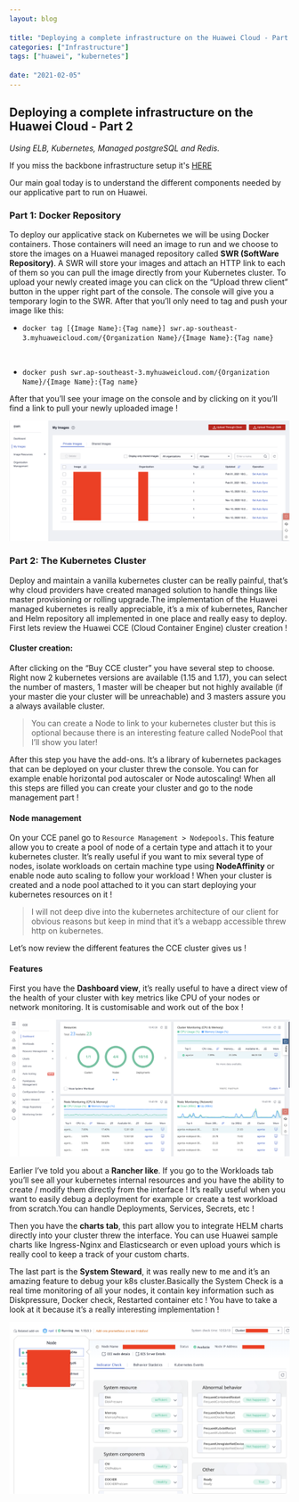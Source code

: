 ```yaml
---
layout: blog

title: "Deploying a complete infrastructure on the Huawei Cloud - Part 2"
categories: ["Infrastructure"]
tags: ["huawei", "kubernetes"]

date: "2021-02-05"
---
```


## Deploying a complete infrastructure on the Huawei Cloud - Part 2

*Using ELB, Kubernetes, Managed postgreSQL and Redis.*


If you miss the backbone infrastructure setup it's [HERE](Part1_link)

Our main goal today is to understand the different components needed by our applicative part to run on Huawei.

### Part 1: Docker Repository

To deploy our applicative stack on Kubernetes we will be using Docker containers.
Those containers will need an image to run and we choose to store the images on a Huawei managed repository called **SWR (SoftWare Repository)**.
A SWR will store your images and attach an HTTP link to each of them so you can pull the image directly from your Kubernetes cluster.
To upload your newly created image you can click on the “Upload threw client” button in the upper right part of the console. The console will give you a temporary login to the SWR. After that you’ll only need to tag and push your image like this:
- `docker tag [{Image Name}:{Tag name}] swr.ap-southeast-3.myhuaweicloud.com/{Organization Name}/{Image Name}:{Tag name}`
<br>

- `docker push swr.ap-southeast-3.myhuaweicloud.com/{Organization Name}/{Image Name}:{Tag name}`

After that you’ll see your image on the console and by clicking on it you’ll find a link to pull your newly uploaded image !

![Swr](/assets/img/posts/20210205/swr.png)

### Part 2: The Kubernetes Cluster

Deploy and maintain a vanilla kubernetes cluster can be really painful, that’s why cloud providers have created managed solution to handle things like master provisioning or rolling upgrade.The implementation of the Huawei managed kubernetes is really appreciable, it’s a mix of kubernetes, Rancher and Helm repository all implemented in one place and really easy to deploy. First lets review the Huawei CCE (Cloud Container Engine) cluster creation !

#### Cluster creation:
After clicking on the “Buy CCE cluster” you have several step to choose.
Right now 2 kubernetes versions are available (1.15 and 1.17), you can select the number of masters, 1 master will be cheaper but not highly available (if your master die your cluster will be unreachable) and 3 masters assure you a always available cluster.
> You can create a Node to link to your kubernetes cluster but this is optional because there is an interesting feature called NodePool that I’ll show you later!

After this step you have the add-ons. It’s a library of kubernetes packages that can be deployed on your cluster threw the console. You can for example enable horizontal pod autoscaler or Node autoscaling!
When all this steps are filled you can create your cluster and go to the node management part !

#### Node management

On your CCE panel go to `Resource Management > Nodepools`.
This feature allow you to create a pool of node of a certain type and attach it to your kubernetes cluster. It’s really useful if you want to mix several type of nodes, isolate workloads on certain machine type using **NodeAffinity** or enable node auto scaling to follow your workload !
When your cluster is created and a node pool attached to it you can start deploying your kubernetes resources on it !

> I will not deep dive into the kubernetes architecture of our client for obvious reasons but keep in mind that it’s a webapp accessible threw http on kubernetes.

Let’s now review the different features the CCE cluster gives us !

#### Features

First you have the **Dashboard view**, it’s really useful to have a direct view of the health of your cluster with key metrics like CPU of your nodes or network monitoring. It is customisable and work out of the box !

![Dashboard](/assets/img/posts/20210205/dashboard.png)

Earlier I’ve told you about a **Rancher like**. If you go to the Workloads tab you’ll see all your kubernetes internal resources and you have the ability to create / modify them directly from the interface ! It’s really useful when you want to easily debug a deployment for example or create a test workload from scratch.You can handle Deployments, Services, Secrets, etc !

Then you have the **charts tab**, this part allow you to integrate HELM charts directly into your cluster threw the interface. You can use Huawei sample charts like Ingress-Nginx and Elasticsearch or even upload yours which is really cool to keep a track of your custom charts.

The last part is the **System Steward**, it was really new to me and it’s an amazing feature to debug your k8s cluster.Basically the System Check is a real time monitoring of all your nodes, it contain key information such as Diskpressure, Docker check, Restarted container etc !
You have to take a look at it because it’s a really interesting implementation !

![System](/assets/img/posts/20210205/system.png)
